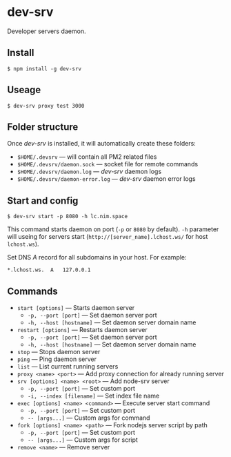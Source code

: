 # dev-srv

Developer servers daemon.

## Install

```
$ npm install -g dev-srv
```

## Useage

```
$ dev-srv proxy test 3000
```

## Folder structure

Once *dev-srv* is installed, it will automatically create these folders:

* `$HOME/.devsrv` — will contain all PM2 related files
* `$HOME/.devsrv/daemon.sock` — socket file for remote commands
* `$HOME/.devsrv/daemon.log` — *dev-srv* daemon logs
* `$HOME/.devsrv/daemon-error.log` — *dev-srv* daemon error logs

## Start and config

```
$ dev-srv start -p 8080 -h lc.nim.space
```

This command starts daemon on port (`-p` or `8080` by default). `-h` parameter will useing for servers start (`http://[server_name].lchost.ws/` for host `lchost.ws`).

Set DNS *A* record for all subdomains in your host. For example:
```
*.lchost.ws.  A   127.0.0.1
```

## Commands

* `start [options]` — Starts daemon server
    * `-p, --port [port]` — Set daemon server port
    * `-h, --host [hostname]` — Set daemon server domain name
* `restart [options]` — Restarts daemon server
    * `-p, --port [port]` — Set daemon server port
    * `-h, --host [hostname]` — Set daemon server domain name
* `stop`  — Stops daemon server
* `ping` — Ping daemon server
* `list` — List current running servers
* `proxy <name> <port>` — Add proxy connection for already running server
* `srv [options] <name> <root>` — Add node-srv server
    * `-p, --port [port]` — Set custom port
    * `-i, --index [filename]` — Set index file name
* `exec [options] <name> <command>` — Execute server start command
    * `-p, --port [port]` — Set custom port
    * `-- [args...]` — Custom args for command
* `fork [options] <name> <path>` — Fork nodejs server script by path
    * `-p, --port [port]` — Set custom port
    * `-- [args...]` — Custom args for script
* `remove <name>` — Remove server
